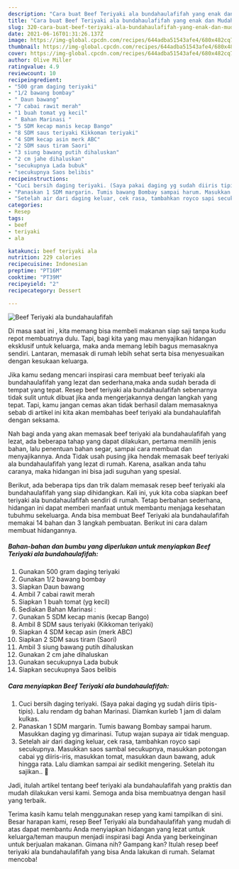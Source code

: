 ```yaml
---
description: "Cara buat Beef Teriyaki ala bundahaulafifah yang enak dan Mudah Dibuat"
title: "Cara buat Beef Teriyaki ala bundahaulafifah yang enak dan Mudah Dibuat"
slug: 320-cara-buat-beef-teriyaki-ala-bundahaulafifah-yang-enak-dan-mudah-dibuat
date: 2021-06-16T01:31:26.137Z
image: https://img-global.cpcdn.com/recipes/644adba51543afe4/680x482cq70/beef-teriyaki-ala-bundahaulafifah-foto-resep-utama.jpg
thumbnail: https://img-global.cpcdn.com/recipes/644adba51543afe4/680x482cq70/beef-teriyaki-ala-bundahaulafifah-foto-resep-utama.jpg
cover: https://img-global.cpcdn.com/recipes/644adba51543afe4/680x482cq70/beef-teriyaki-ala-bundahaulafifah-foto-resep-utama.jpg
author: Olive Miller
ratingvalue: 4.9
reviewcount: 10
recipeingredient:
- "500 gram daging teriyaki"
- "1/2 bawang bombay"
- " Daun bawang"
- "7 cabai rawit merah"
- "1 buah tomat yg kecil"
- " Bahan Marinasi "
- "5 SDM kecap manis kecap Bango"
- "8 SDM saus teriyaki Kikkoman teriyaki"
- "4 SDM kecap asin merk ABC"
- "2 SDM saus tiram Saori"
- "3 siung bawang putih dihaluskan"
- "2 cm jahe dihaluskan"
- "secukupnya Lada bubuk"
- "secukupnya Saos belibis"
recipeinstructions:
- "Cuci bersih daging teriyaki. (Saya pakai daging yg sudah diiris tipis-tipis). Lalu rendam dg bahan Marinasi. Diamkan kurleb 1 jam di dalam kulkas."
- "Panaskan 1 SDM margarin. Tumis bawang Bombay sampai harum. Masukkan daging yg dimarinasi. Tutup wajan supaya air tidak menguap."
- "Setelah air dari daging keluar, cek rasa, tambahkan royco sapi secukupnya. Masukkan saos sambal secukupnya, masukkan potongan cabai yg diiris-iris, masukkan tomat, masukkan daun bawang, aduk hingga rata. Lalu diamkan sampai air sedikit mengering. Setelah itu sajikan.. 🥰"
categories:
- Resep
tags:
- beef
- teriyaki
- ala

katakunci: beef teriyaki ala 
nutrition: 229 calories
recipecuisine: Indonesian
preptime: "PT16M"
cooktime: "PT39M"
recipeyield: "2"
recipecategory: Dessert

---
```



![Beef Teriyaki ala bundahaulafifah](https://img-global.cpcdn.com/recipes/644adba51543afe4/680x482cq70/beef-teriyaki-ala-bundahaulafifah-foto-resep-utama.jpg)

Di masa  saat ini , kita memang bisa membeli makanan siap saji tanpa kudu repot membuatnya dulu. Tapi, bagi kita yang mau menyajikan hidangan eksklusif untuk keluarga, maka anda memang lebih bagus memasaknya sendiri. Lantaran, memasak di rumah lebih sehat serta bisa menyesuaikan dengan kesukaan keluarga.

Jika kamu sedang mencari inspirasi cara membuat beef teriyaki ala bundahaulafifah yang lezat dan sederhana,maka anda sudah berada di tempat yang tepat. Resep beef teriyaki ala bundahaulafifah  sebenarnya tidak sulit untuk dibuat jika anda mengerjakannya dengan langkah yang tepat. Tapi, kamu jangan cemas akan tidak berhasil dalam memasaknya 
sebab di artikel ini kita akan membahas beef teriyaki ala bundahaulafifah dengan seksama.  



Nah bagi anda yang akan memasak beef teriyaki ala bundahaulafifah yang lezat, ada beberapa tahap yang dapat dilakukan, pertama memilih jenis bahan, lalu penentuan bahan segar, sampai cara membuat dan menyajikannya. Anda Tidak usah pusing jika hendak memasak beef teriyaki ala bundahaulafifah yang lezat di rumah. Karena, asalkan anda  tahu caranya, maka hidangan ini bisa jadi suguhan yang spesial.

Berikut, ada beberapa tips dan trik dalam memasak resep beef teriyaki ala bundahaulafifah yang siap dihidangkan. Kali ini, yuk kita coba siapkan beef teriyaki ala bundahaulafifah sendiri di rumah. Tetap berbahan sederhana, hidangan ini dapat memberi manfaat untuk membantu menjaga kesehatan tubuhmu sekeluarga. Anda bisa membuat Beef Teriyaki ala bundahaulafifah memakai 14 bahan dan 3 langkah pembuatan. Berikut ini cara dalam membuat hidangannya.

<!--inarticleads1-->

##### Bahan-bahan dan bumbu yang diperlukan untuk menyiapkan Beef Teriyaki ala bundahaulafifah:

1. Gunakan 500 gram daging teriyaki
1. Gunakan 1/2 bawang bombay
1. Siapkan  Daun bawang
1. Ambil 7 cabai rawit merah
1. Siapkan 1 buah tomat (yg kecil)
1. Sediakan  Bahan Marinasi :
1. Gunakan 5 SDM kecap manis (kecap Bango)
1. Ambil 8 SDM saus teriyaki (Kikkoman teriyaki)
1. Siapkan 4 SDM kecap asin (merk ABC)
1. Siapkan 2 SDM saus tiram (Saori)
1. Ambil 3 siung bawang putih dihaluskan
1. Gunakan 2 cm jahe dihaluskan
1. Gunakan secukupnya Lada bubuk
1. Siapkan secukupnya Saos belibis




<!--inarticleads2-->

##### Cara menyiapkan Beef Teriyaki ala bundahaulafifah:

1. Cuci bersih daging teriyaki. (Saya pakai daging yg sudah diiris tipis-tipis). Lalu rendam dg bahan Marinasi. Diamkan kurleb 1 jam di dalam kulkas.
1. Panaskan 1 SDM margarin. Tumis bawang Bombay sampai harum. Masukkan daging yg dimarinasi. Tutup wajan supaya air tidak menguap.
1. Setelah air dari daging keluar, cek rasa, tambahkan royco sapi secukupnya. Masukkan saos sambal secukupnya, masukkan potongan cabai yg diiris-iris, masukkan tomat, masukkan daun bawang, aduk hingga rata. Lalu diamkan sampai air sedikit mengering. Setelah itu sajikan.. 🥰




Jadi, itulah artikel tentang  beef teriyaki ala bundahaulafifah  yang praktis dan mudah dilakukan versi kami. Semoga anda bisa membuatnya dengan hasil yang terbaik. 

Terima kasih kamu telah menggunakan resep yang kami tampilkan di sini. Besar harapan kami, resep  Beef Teriyaki ala bundahaulafifah yang mudah di atas dapat membantu Anda menyiapkan hidangan yang lezat untuk keluarga/teman maupun menjadi inspirasi bagi Anda yang berkeinginan untuk berjualan makanan. Gimana nih? Gampang kan? Itulah resep beef teriyaki ala bundahaulafifah yang bisa Anda lakukan di rumah. Selamat mencoba!

